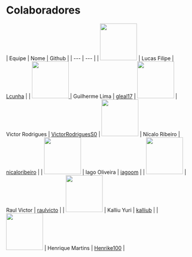 # Colaboradores

| Equipe | Nome | Github |
| --- | --- |
| <a href="https://github.com/Lcunha"> <img src="https://avatars0.githubusercontent.com/u/5278697?s=460&v=4" height="100" width="100"></a> | Lucas Filipe | [Lcunha](https://github.com/Lcunha) |
| <a href="https://github.com/gleal17"><img src="https://avatars0.githubusercontent.com/u/30850075?s=460&v=4" height="100" width="100">  </a> | Guilherme Lima | [gleal17](https://github.com/gleal17)
| <a href="https://github.com/VictorRodriguesS0"> <img src="https://avatars3.githubusercontent.com/u/20848512?s=460&v=4" height="100" width="100"></a> | Victor Rodrigues | [VictorRodriguesS0](https://github.com/VictorRodriguesS0)
| <a href="https://github.com/nicaloribeiro"> <img src="https://avatars2.githubusercontent.com/u/21367817?s=460&v=4" height="100" width="100"></a> | Nícalo Ribeiro | [nicaloribeiro](https://github.com/nicaloribeiro) |
| <a href="https://github.com/iagoom"> <img src="https://avatars2.githubusercontent.com/u/37157290?s=460&v=4" height="100" width="100"></a> | Iago Oliveira | [iagoom](https://github.com/iagoom) |
| <a href="https://github.com/raulvicto"> <img src="https://avatars2.githubusercontent.com/u/26910237?s=460&v=4" height="100" width="100"></a> | Raul Victor | [raulvicto](https://github.com/raulvicto) |
| <a href="https://github.com/kalliub"> <img src="https://avatars2.githubusercontent.com/u/37154512?s=460&v=4" height="100" width="100"></a> | Kalliu Yuri | [kalliub](https://github.com/kalliub) |
| <a href="https://github.com/Henrike100"> <img src="https://avatars0.githubusercontent.com/u/32500464?s=460&v=4" height="100" width="100"></a> |  Henrique Martins | [Henrike100](https://github.com/Henrike100) |

